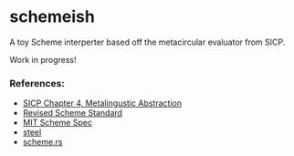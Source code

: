 # schemeish #

A toy Scheme interperter based off the metacircular evaluator from SICP. 

Work in progress!

### References: ###

* [SICP Chapter 4, Metalingustic Abstraction](https://web.mit.edu/6.001/6.037/sicp.pdf)
* [Revised Scheme Standard](https://standards.scheme.org/official/r7rs.pdf)
* [MIT Scheme Spec](https://groups.csail.mit.edu/mac/ftpdir/scheme-7.4/)
* [steel](https://github.com/mattwparas/steel)
* [scheme.rs](https://github.com/isamert/scheme.rs)

